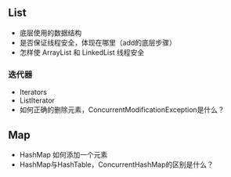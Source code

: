 ## List
* 底层使用的数据结构
* 是否保证线程安全，体现在哪里（add的底层步骤）
* 怎样使 ArrayList 和 LinkedList 线程安全 

### 迭代器
* Iterators
* ListIterator
* 如何正确的删除元素，ConcurrentModificationException是什么？

## Map
* HashMap 如何添加一个元素
* HashMap与HashTable，ConcurrentHashMap的区别是什么？
